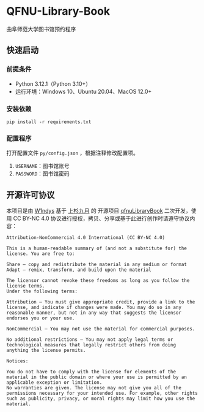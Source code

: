 # QFNU-Library-Book

曲阜师范大学图书馆预约程序

## 快速启动

### 前提条件

- Python 3.12.1（Python 3.10+）
- 运行环境：Windows 10、Ubuntu 20.04、MacOS 12.0+

### 安装依赖

```
pip install -r requirements.txt
```

### 配置程序

打开配置文件 `py/config.json` ，根据注释修改配置项。

1. `USERNAME`：图书馆账号
2. `PASSWORD`：图书馆密码

## 开源许可协议

本项目是由 [W1ndys](https://github.com/W1ndys) 基于 [上杉九月](https://github.com/sakurasep) 的 开源项目 [qfnuLibraryBook](https://github.com/sakurasep/qfnuLibraryBook) 二次开发，使用 CC BY-NC 4.0 协议进行授权，拷贝、分享或基于此进行创作时请遵守协议内容：

```
Attribution-NonCommercial 4.0 International (CC BY-NC 4.0)

This is a human-readable summary of (and not a substitute for) the license. You are free to:

Share — copy and redistribute the material in any medium or format
Adapt — remix, transform, and build upon the material

The licensor cannot revoke these freedoms as long as you follow the license terms.
Under the following terms:

Attribution — You must give appropriate credit, provide a link to the license, and indicate if changes were made. You may do so in any reasonable manner, but not in any way that suggests the licensor endorses you or your use.

NonCommercial — You may not use the material for commercial purposes.

No additional restrictions — You may not apply legal terms or technological measures that legally restrict others from doing anything the license permits.

Notices:

You do not have to comply with the license for elements of the material in the public domain or where your use is permitted by an applicable exception or limitation.
No warranties are given. The license may not give you all of the permissions necessary for your intended use. For example, other rights such as publicity, privacy, or moral rights may limit how you use the material.
```
